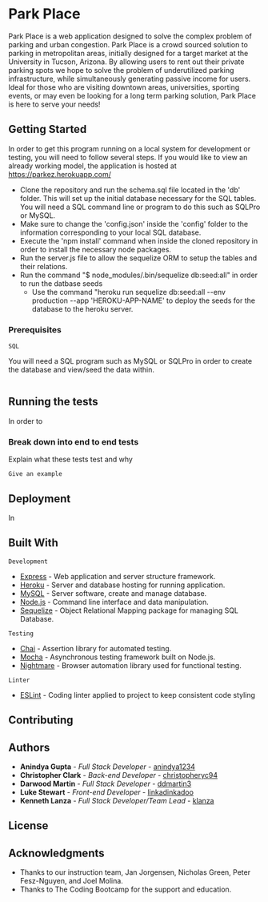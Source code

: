 # Park Place

Park Place is a web application designed to solve the complex problem of parking and urban congestion. Park Place is a crowd sourced solution to parking in metropolitan areas, initially designed for a target market at the University in Tucson, Arizona. By allowing users to rent out their private parking spots we hope to solve the problem of underutilized parking infrastructure, while simultaneously generating passive income for users. Ideal for those who are visiting downtown areas, universities, sporting events, or may even be looking for a long term parking solution, Park Place is here to serve your needs!

## Getting Started

In order to get this program running on a local system for development or testing, you will need to follow several steps. If you would like to view an already working model, the application is hosted at https://parkez.herokuapp.com/

* Clone the repository and run the schema.sql file located in the 'db' folder. This will set up the initial database necessary for the SQL tables. You will need a SQL command line or program to do this such as SQLPro or MySQL.
* Make sure to change the 'config.json' inside the 'config' folder to the information corresponding to your local SQL database.
* Execute the 'npm install' command when inside the cloned repository in order to install the necessary node packages.
* Run the server.js file to allow the sequelize ORM to setup the tables and their relations.
* Run the command "$ node_modules/.bin/sequelize db:seed:all" in order to run the datbase seeds
	* Use the command "heroku run sequelize db:seed:all --env production --app 'HEROKU-APP-NAME' to deploy the seeds for the database to the heroku server.

### Prerequisites


```
SQL
```
You will need a SQL program such as MySQL or SQLPro in order to create the database and view/seed the data within.
```

```

## Running the tests

In order to 

### Break down into end to end tests

Explain what these tests test and why

```
Give an example
```
## Deployment

In 

## Built With

```
Development
```
* [Express](https://expressjs.com) - Web application and server structure framework.
* [Heroku](https://www.heroku.com/) - Server and database hosting for running application.
* [MySQL](https://www.mysql.com/) - Server software, create and manage database.
* [Node.js](https://nodejs.org/en/) - Command line interface and data manipulation.
* [Sequelize](docs.sequelizejs.com/) - Object Relational Mapping package for managing SQL Database.
```
Testing
```
* [Chai](http://www.chaijs.com/) - Assertion library for automated testing.
* [Mocha](https://mochajs.org/) - Asynchronous testing framework built on Node.js.
* [Nightmare](http://www.nightmarejs.org/) - Browser automation library used for functional testing.
```
Linter
```
* [ESLint](https://eslint.org/) - Coding linter applied to project to keep consistent code styling
  
## Contributing

## Authors

* **Anindya Gupta** - *Full Stack Developer* - [anindya1234](https://github.com/anindya1234)
* **Christopher Clark** - *Back-end Developer* - [christopheryc94](https://github.com/christopheryc94)
* **Darwood Martin** - *Full Stack Developer* - [ddmartin3](https://github.com/ddmartin3)
* **Luke Stewart** - *Front-end Developer* - [linkadinkadoo](https://github.com/linkadinkadoo)
* **Kenneth Lanza** - *Full Stack Developer/Team Lead* - [klanza](https://github.com/klanza)


## License


## Acknowledgments

* Thanks to our instruction team, Jan Jorgensen, Nicholas Green, Peter Fesz-Nguyen, and Joel Molina.
* Thanks to The Coding Bootcamp for the support and education.
